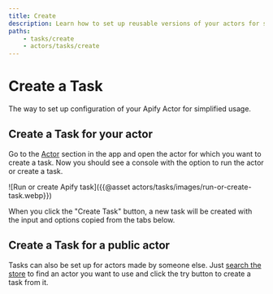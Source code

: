 ```yaml
---
title: Create
description: Learn how to set up reusable versions of your actors for specific use cases.
paths:
    - tasks/create
    - actors/tasks/create
---
```


# [](#create-a-task) Create a Task

The way to set up configuration of your Apify Actor for simplified usage.

## [](#create-a-task-for-your-actor)Create a Task for your actor

Go to the [Actor](https://console.apify.com/actors) section in the app and open the actor for which you want to create a task. Now you should see a console with the option to run the actor or create a task.

![Run or create Apify task]({{@asset actors/tasks/images/run-or-create-task.webp}})

When you click the "Create Task" button, a new task will be created with the input and options copied from the tabs below.

## [](#create-a-task-for-a-public-actor)Create a Task for a public actor

Tasks can also be set up for actors made by someone else. Just [search the store](https://apify.com/store) to find an actor you want to use and click the try button to create a task from it.

